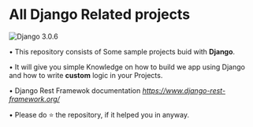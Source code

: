 # All Django Related projects
![Django 3.0.6](https://img.shields.io/badge/Django-3.0.6-brightgreen.svg) 

• This repository consists of Some sample projects buid with __Django__.

• It will give you simple Knowledge on how to build we app using Django and how to write __custom__ logic in your Projects.

• Django Rest Framewok documentation _https://www.django-rest-framework.org/_

• Please do ⭐ the repository, if it helped you in anyway.


